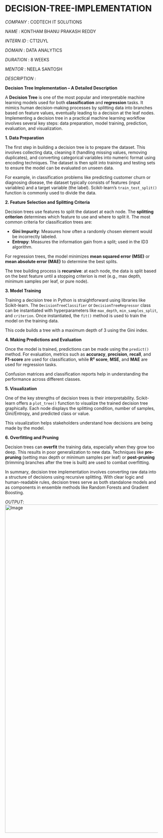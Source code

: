 # DECISION-TREE-IMPLEMENTATION

*COMPANY* : CODTECH IT SOLUTIONS

*NAME* : KONTHAM BHANU PRAKASH REDDY

*INTERN ID* : CT12UYL

*DOMAIN* : DATA ANALYTICS

*DURATION* : 8 WEEKS

*MENTOR* : NEELA SANTOSH

*DESCRIPTION* :

 **Decision Tree Implementation – A Detailed Description**

A **Decision Tree** is one of the most popular and interpretable machine learning models used for both **classification** and **regression** tasks. It mimics human decision-making processes by splitting data into branches based on feature values, eventually leading to a decision at the leaf nodes. Implementing a decision tree in a practical machine learning workflow involves several key steps: data preparation, model training, prediction, evaluation, and visualization.

 **1. Data Preparation**

The first step in building a decision tree is to prepare the dataset. This involves collecting data, cleaning it (handling missing values, removing duplicates), and converting categorical variables into numeric format using encoding techniques. The dataset is then split into training and testing sets to ensure the model can be evaluated on unseen data.

For example, in classification problems like predicting customer churn or diagnosing disease, the dataset typically consists of features (input variables) and a target variable (the label). Scikit-learn’s `train_test_split()` function is commonly used to divide the data.

 **2. Feature Selection and Splitting Criteria**

Decision trees use features to split the dataset at each node. The **splitting criterion** determines which feature to use and where to split it. The most common criteria for classification trees are:

* **Gini Impurity**: Measures how often a randomly chosen element would be incorrectly labeled.
* **Entropy**: Measures the information gain from a split; used in the ID3 algorithm.

For regression trees, the model minimizes **mean squared error (MSE)** or **mean absolute error (MAE)** to determine the best splits.

The tree building process is **recursive**: at each node, the data is split based on the best feature until a stopping criterion is met (e.g., max depth, minimum samples per leaf, or pure node).

 **3. Model Training**

Training a decision tree in Python is straightforward using libraries like Scikit-learn. The `DecisionTreeClassifier` or `DecisionTreeRegressor` class can be instantiated with hyperparameters like `max_depth`, `min_samples_split`, and `criterion`. Once instantiated, the `fit()` method is used to train the model on the training data.

This code builds a tree with a maximum depth of 3 using the Gini index.

 **4. Making Predictions and Evaluation**

Once the model is trained, predictions can be made using the `predict()` method. For evaluation, metrics such as **accuracy**, **precision**, **recall**, and **F1-score** are used for classification, while **R² score**, **MSE**, and **MAE** are used for regression tasks.

Confusion matrices and classification reports help in understanding the performance across different classes.

 **5. Visualization**

One of the key strengths of decision trees is their interpretability. Scikit-learn offers a `plot_tree()` function to visualize the trained decision tree graphically. Each node displays the splitting condition, number of samples, Gini/Entropy, and predicted class or value.

This visualization helps stakeholders understand how decisions are being made by the model.

 **6. Overfitting and Pruning**

Decision trees can **overfit** the training data, especially when they grow too deep. This results in poor generalization to new data. Techniques like **pre-pruning** (setting max depth or minimum samples per leaf) or **post-pruning** (trimming branches after the tree is built) are used to combat overfitting.



In summary, decision tree implementation involves converting raw data into a structure of decisions using recursive splitting. With clear logic and human-readable rules, decision trees serve as both standalone models and as components in ensemble methods like Random Forests and Gradient Boosting.

*OUTPUT*:
<img width="1920" height="1080" alt="Image" src="https://github.com/user-attachments/assets/a628bfd2-7d03-4a09-affa-a2ead409804c" />

